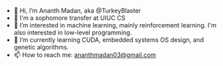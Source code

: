 - 👋 Hi, I’m Ananth Madan, aka @TurkeyBlaster
- 📓 I'm a sophomore transfer at UIUC CS
- 👀 I’m interested in machine learning, mainly reinforcement learning. I'm also interested in low-level programming.
- 🌱 I’m currently learning CUDA, embedded systems OS design, and genetic algorithms.
- 📫 How to reach me: ananthmadan03@gmail.com

<!---
TurkeyBlaster/TurkeyBlaster is a ✨ special ✨ repository because its `README.md` (this file) appears on your GitHub profile.
You can click the Preview link to take a look at your changes.
--->
